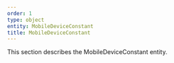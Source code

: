 ```yaml
---
order: 1
type: object
entity: MobileDeviceConstant
title: MobileDeviceConstant
---
```


This section describes the MobileDeviceConstant entity.
